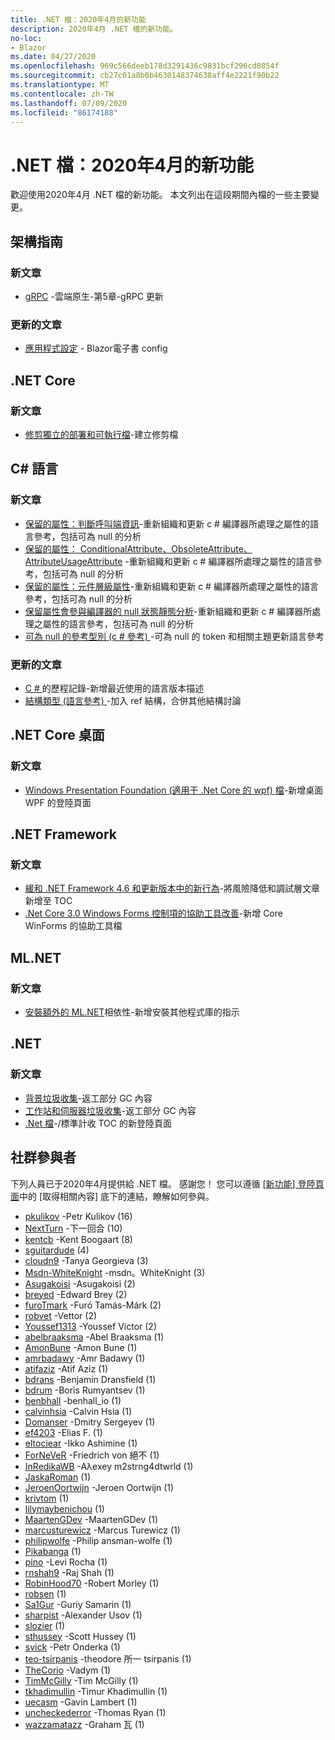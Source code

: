 ```yaml
---
title: .NET 檔：2020年4月的新功能
description: 2020年4月 .NET 檔的新功能。
no-loc:
- Blazor
ms.date: 04/27/2020
ms.openlocfilehash: 969c566deeb178d3291436c9831bcf296cd0854f
ms.sourcegitcommit: cb27c01a8b0b4630148374638aff4e2221f90b22
ms.translationtype: MT
ms.contentlocale: zh-TW
ms.lasthandoff: 07/09/2020
ms.locfileid: "86174188"
---
```

# <a name="net-docs-whats-new-for-april-2020"></a>.NET 檔：2020年4月的新功能

歡迎使用2020年4月 .NET 檔的新功能。 本文列出在這段期間內檔的一些主要變更。

## <a name="architecture-guides"></a>架構指南

### <a name="new-articles"></a>新文章

- [gRPC](../architecture/cloud-native/grpc.md) -雲端原生-第5章-gRPC 更新

### <a name="updated-articles"></a>更新的文章

- [應用程式設定](../architecture/blazor-for-web-forms-developers/config.md)  -  Blazor電子書 config

## <a name="net-core"></a>.NET Core

### <a name="new-articles"></a>新文章

- [修剪獨立的部署和可執行檔](../core/deploying/trim-self-contained.md)-建立修剪檔

## <a name="c-language"></a>C# 語言

### <a name="new-articles"></a>新文章

- [保留的屬性：判斷呼叫端資訊](../csharp/language-reference/attributes/caller-information.md)-重新組織和更新 c # 編譯器所處理之屬性的語言參考，包括可為 null 的分析
- [保留的屬性： ConditionalAttribute、ObsoleteAttribute、AttributeUsageAttribute](../csharp/language-reference/attributes/general.md) -重新組織和更新 c # 編譯器所處理之屬性的語言參考，包括可為 null 的分析
- [保留的屬性：元件層級屬性](../csharp/language-reference/attributes/global.md)-重新組織和更新 c # 編譯器所處理之屬性的語言參考，包括可為 null 的分析
- [保留屬性會參與編譯器的 null 狀態靜態分析](../csharp/language-reference/attributes/nullable-analysis.md)-重新組織和更新 c # 編譯器所處理之屬性的語言參考，包括可為 null 的分析
- [可為 null 的參考型別 (c # 參考) ](../csharp/language-reference/builtin-types/nullable-reference-types.md) -可為 null 的 token 和相關主題更新語言參考

### <a name="updated-articles"></a>更新的文章

- [C \# ](../csharp/whats-new/csharp-version-history.md)的歷程記錄-新增最近使用的語言版本描述
- [結構類型 (語言參考) ](../csharp/language-reference/builtin-types/struct.md) -加入 ref 結構，合併其他結構討論

## <a name="net-core-desktop"></a>.NET Core 桌面

### <a name="new-articles"></a>新文章

- [Windows Presentation Foundation (適用于 .Net Core 的 wpf) 檔](../desktop-wpf/index.yml)-新增桌面 WPF 的登陸頁面

## <a name="net-framework"></a>.NET Framework

### <a name="new-articles"></a>新文章

- [緩和 .NET Framework 4.6 和更新版本中的新行為](../framework/migration-guide/mitigations.md)-將風險降低和調試層文章新增至 TOC
- [.Net Core 3.0 Windows Forms 控制項的協助工具改善](../framework/winforms/windows-forms-accessibility-improvements.md)-新增 Core WinForms 的協助工具檔

## <a name="mlnet"></a>ML.NET

### <a name="new-articles"></a>新文章

- [安裝額外的 ML.NET](../machine-learning/how-to-guides/install-extra-dependencies.md)相依性-新增安裝其他程式庫的指示

## <a name="net"></a>.NET

### <a name="new-articles"></a>新文章

- [背景垃圾收集](../standard/garbage-collection/background-gc.md)-返工部分 GC 內容
- [工作站和伺服器垃圾收集](../standard/garbage-collection/workstation-server-gc.md)-返工部分 GC 內容
- [.Net 檔](../standard/index.yml)-/標準計收 TOC 的新登陸頁面

## <a name="community-contributors"></a>社群參與者

下列人員已于2020年4月提供給 .NET 檔。 感謝您！ 您可以遵循 [[新功能] 登陸頁面](index.yml)中的 [取得相關內容] 底下的連結，瞭解如何參與。

- [pkulikov](https://github.com/pkulikov) -Petr Kulikov (16) 
- [NextTurn](https://github.com/NextTurn) -下一回合 (10) 
- [kentcb](https://github.com/kentcb) -Kent Boogaart (8) 
- [sguitardude](https://github.com/sguitardude) (4) 
- [cloudn9](https://github.com/cloudn9) -Tanya Georgieva (3) 
- [Msdn-WhiteKnight](https://github.com/MSDN-WhiteKnight) -msdn。WhiteKnight (3) 
- [Asugakoisi](https://github.com/Asugakoisi) -Asugakoisi (2) 
- [breyed](https://github.com/breyed) -Edward Brey (2) 
- [furoTmark](https://github.com/furoTmark) -Furó Tamás-Márk (2) 
- [robvet](https://github.com/robvet) -Vettor (2) 
- [Youssef1313](https://github.com/Youssef1313) -Youssef Victor (2) 
- [abelbraaksma](https://github.com/abelbraaksma) -Abel Braaksma (1) 
- [AmonBune](https://github.com/AmonBune) -Amon Bune (1) 
- [amrbadawy](https://github.com/amrbadawy) -Amr Badawy (1) 
- [atifaziz](https://github.com/atifaziz) -Atif Aziz (1) 
- [bdrans](https://github.com/bdrans) -Benjamin Dransfield (1) 
- [bdrum](https://github.com/bdrum) -Boris Rumyantsev (1) 
- [benbhall](https://github.com/benbhall) -benhall_io (1) 
- [calvinhsia](https://github.com/calvinhsia) -Calvin Hsia (1) 
- [Domanser](https://github.com/Domanser) -Dmitry Sergeyev (1) 
- [ef4203](https://github.com/ef4203) -Elias F. (1) 
- [eltociear](https://github.com/eltociear) -Ikko Ashimine (1) 
- [ForNeVeR](https://github.com/ForNeVeR) -Friedrich von 絕不 (1) 
- [InRedikaWB](https://github.com/InRedikaWB) -Aλexey m2strng4dtwrld (1) 
- [JaskaRoman](https://github.com/JaskaRoman) (1) 
- [JeroenOortwijn](https://github.com/JeroenOortwijn) -Jeroen Oortwijn (1) 
- [krivtom](https://github.com/krivtom) (1) 
- [lilymaybenichou](https://github.com/lilymaybenichou) (1) 
- [MaartenGDev](https://github.com/MaartenGDev) -MaartenGDev (1) 
- [marcusturewicz](https://github.com/marcusturewicz) -Marcus Turewicz (1) 
- [philipwolfe](https://github.com/philipwolfe) -Philip ansman-wolfe (1) 
- [Pikabanga](https://github.com/Pikabanga) (1) 
- [pino](https://github.com/pino) -Levi Rocha (1) 
- [rnshah9](https://github.com/rnshah9) -Raj Shah (1) 
- [RobinHood70](https://github.com/RobinHood70) -Robert Morley (1) 
- [robsen](https://github.com/robsen) (1) 
- [Sa1Gur](https://github.com/Sa1Gur) -Guriy Samarin (1) 
- [sharpist](https://github.com/sharpist) -Alexander Usov (1) 
- [slozier](https://github.com/slozier) (1) 
- [sthussey](https://github.com/sthussey) -Scott Hussey (1) 
- [svick](https://github.com/svick) -Petr Onderka (1) 
- [teo-tsirpanis](https://github.com/teo-tsirpanis) -theodore 所一 tsirpanis (1) 
- [TheCorio](https://github.com/TheCorio) -Vadym (1) 
- [TimMcGilly](https://github.com/TimMcGilly) -Tim McGilly (1) 
- [tkhadimullin](https://github.com/tkhadimullin) -Timur Khadimullin (1) 
- [uecasm](https://github.com/uecasm) -Gavin Lambert (1) 
- [uncheckederror](https://github.com/uncheckederror) -Thomas Ryan (1) 
- [wazzamatazz](https://github.com/wazzamatazz) -Graham 瓦 (1) 
